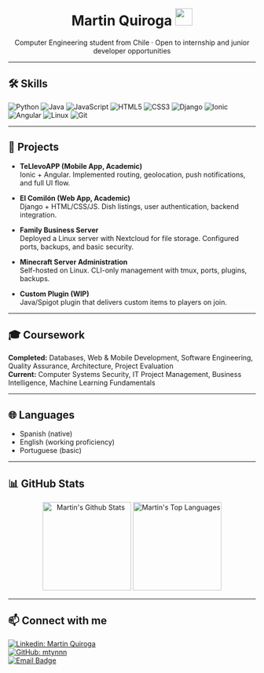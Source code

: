 <h1 align="center"><b>Martin Quiroga</b> <img src="https://media.giphy.com/media/hvRJCLFzcasrR4ia7z/giphy.gif" width="35"></h1>

<p align="center">
Computer Engineering student from Chile · Open to internship and junior developer opportunities
</p>

---

## 🛠️ Skills
![Python](https://img.shields.io/badge/python-3670A0?style=for-the-badge&logo=python&logoColor=ffdd54)
![Java](https://img.shields.io/badge/java-%23ED8B00.svg?style=for-the-badge&logo=openjdk&logoColor=white)
![JavaScript](https://img.shields.io/badge/javascript-%23323330.svg?style=for-the-badge&logo=javascript&logoColor=%23F7DF1E)
![HTML5](https://img.shields.io/badge/html5-%23E34F26.svg?style=for-the-badge&logo=html5&logoColor=white)
![CSS3](https://img.shields.io/badge/css3-%231572B6.svg?style=for-the-badge&logo=css3&logoColor=white)
![Django](https://img.shields.io/badge/django-%23092E20.svg?style=for-the-badge&logo=django&logoColor=white)
![Ionic](https://img.shields.io/badge/Ionic-%233880FF.svg?style=for-the-badge&logo=Ionic&logoColor=white)
![Angular](https://img.shields.io/badge/angular-%23DD0031.svg?style=for-the-badge&logo=angular&logoColor=white)
![Linux](https://img.shields.io/badge/Linux-FCC624?style=for-the-badge&logo=linux&logoColor=black)
![Git](https://img.shields.io/badge/Git-F05032?style=for-the-badge&logo=git&logoColor=white)

---

## 🚀 Projects

- **TeLlevoAPP (Mobile App, Academic)**  
  Ionic + Angular. Implemented routing, geolocation, push notifications, and full UI flow.  

- **El Comilón (Web App, Academic)**  
  Django + HTML/CSS/JS. Dish listings, user authentication, backend integration.  

- **Family Business Server**  
  Deployed a Linux server with Nextcloud for file storage. Configured ports, backups, and basic security.  

- **Minecraft Server Administration**  
  Self-hosted on Linux. CLI-only management with tmux, ports, plugins, backups.  

- **Custom Plugin (WIP)**  
  Java/Spigot plugin that delivers custom items to players on join.  

---

## 🎓 Coursework

**Completed:** Databases, Web & Mobile Development, Software Engineering, Quality Assurance, Architecture, Project Evaluation  
**Current:** Computer Systems Security, IT Project Management, Business Intelligence, Machine Learning Fundamentals  

---

## 🌐 Languages
- Spanish (native)  
- English (working proficiency)  
- Portuguese (basic)  

---

## 📊 GitHub Stats
<p align="center">
  <img alt="Martin's Github Stats" src="https://github-readme-stats.vercel.app/api/?username=mtynnn&show_icons=true&count_private=true&theme=react&hide_border=true" height="180px"/>
  <img alt="Martin's Top Languages" src="https://github-readme-stats.vercel.app/api/top-langs/?username=mtynnn&layout=compact&theme=react&hide_border=true" height="180px"/>
</p>

---

## 📫 Connect with me
[![Linkedin: Martin Quiroga](https://img.shields.io/badge/LinkedIn-0A66C2.svg?style=for-the-badge&logo=LinkedIn&logoColor=white)](https://www.linkedin.com/in/martin-quiroga-ulloa)  
[![GitHub: mtynnn](https://img.shields.io/badge/GitHub-100000?style=for-the-badge&logo=github&logoColor=white)](https://github.com/mtynnn)  
[![Email Badge](https://img.shields.io/badge/Gmail-EA4335.svg?style=for-the-badge&logo=Gmail&logoColor=white)](mailto:ma.quirogau@duocuc.cl)  
